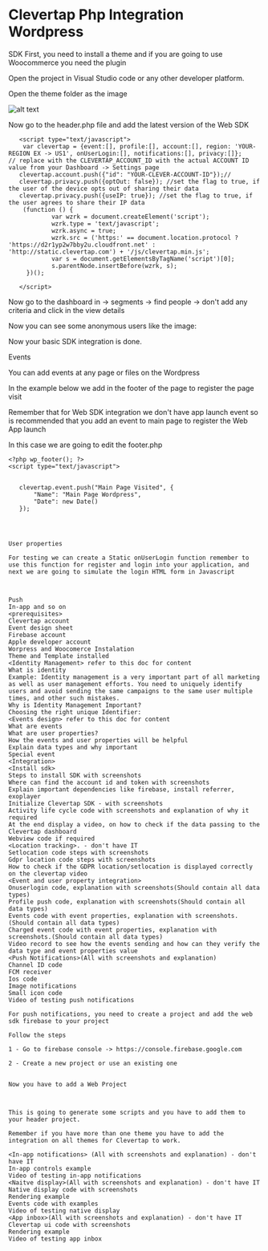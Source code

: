 # Clevertap Php Integration Wordpress

<Things can be implemented by referring to doc>
SDK 
First, you need to install a theme and if you are going to use Woocommerce you need the plugin

Open the project in Visual Studio code or any other developer platform.

Open the theme folder as the image

![alt text](https://github.com/brunohauck/clevertap-php-integration-wordpress/doc_images/image.jpg?raw=true)

Now go to the header.php file and add the latest version of the Web SDK
```
   <script type="text/javascript">
    var clevertap = {event:[], profile:[], account:[], region: 'YOUR-REGION EX -> US1', onUserLogin:[], notifications:[], privacy:[]};
// replace with the CLEVERTAP_ACCOUNT_ID with the actual ACCOUNT ID value from your Dashboard -> Settings page
   clevertap.account.push({"id": "YOUR-CLEVER-ACCOUNT-ID"});//
   clevertap.privacy.push({optOut: false}); //set the flag to true, if the user of the device opts out of sharing their data
   clevertap.privacy.push({useIP: true}); //set the flag to true, if the user agrees to share their IP data
    (function () {
            var wzrk = document.createElement('script');
            wzrk.type = 'text/javascript';
            wzrk.async = true;
            wzrk.src = ('https:' == document.location.protocol ? 'https://d2r1yp2w7bby2u.cloudfront.net' : 'http://static.clevertap.com') + '/js/clevertap.min.js';
            var s = document.getElementsByTagName('script')[0];
            s.parentNode.insertBefore(wzrk, s);
     })();
    
   </script>
```
   
Now go to the dashboard in -> segments -> find people -> don't add any criteria and click in the view details 



Now you can see some anonymous users like the image:



Now your basic SDK integration is done. 



Events

You can add events at any page or files on the Wordpress 

In the example below we add in the footer of the page to register the page visit 

Remember that for Web SDK integration we don't have app launch event so is recommended that you add an event to main page to register the Web App launch 

In this case we are going to edit the footer.php
```
<?php wp_footer(); ?>
<script type="text/javascript">


   clevertap.event.push("Main Page Visited", {
       "Name": "Main Page Wordpress",
       "Date": new Date()
   });        




User properties

For testing we can create a Static onUserLogin function remember to use this function for register and login into your application, and next we are going to simulate the login HTML form in Javascript



Push
In-app and so on
<prerequisites>
Clevertap account
Event design sheet
Firebase account
Apple developer account
Worpress and Woocomerce Instalation 
Theme and Template installed 
<Identity Management> refer to this doc for content 
What is identity
Example: Identity management is a very important part of all marketing as well as user management efforts. You need to uniquely identify users and avoid sending the same campaigns to the same user multiple times, and other such mistakes.
Why is Identity Management Important? 
Choosing the right unique Identifier:
<Events design> refer to this doc for content 
What are events
What are user properties?
How the events and user properties will be helpful
Explain data types and why important
Special event
<Integration>
<Install sdk>
Steps to install SDK with screenshots
Where can find the account id and token with screenshots
Explain important dependencies like firebase, install referrer, exoplayer 
Initialize Clevertap SDK - with screenshots
Activity life cycle code with screenshots and explanation of why it required
At the end display a video, on how to check if the data passing to the Clevertap dashboard
Webview code if required
<Location tracking>. - don't have IT
Setlocation code steps with screenshots
Gdpr location code steps with screenshots
How to check if the GDPR location/setlocation is displayed correctly on the clevertap video
<Event and user property integration>
Onuserlogin code, explanation with screenshots(Should contain all data types)
Profile push code, explanation with screenshots(Should contain all data types)
Events code with event properties, explanation with screenshots.(Should contain all data types)
Charged event code with event properties, explanation with screenshots.(Should contain all data types)
Video record to see how the events sending and how can they verify the data type and event properties value
<Push Notifications>(All with screenshots and explanation)
Channel ID code 
FCM receiver
Ios code
Image notifications
Small icon code
Video of testing push notifications

For push notifications, you need to create a project and add the web sdk firebase to your project 

Follow the steps 

1 - Go to firebase console -> https://console.firebase.google.com

2 - Create a new project or use an existing one


Now you have to add a Web Project 



This is going to generate some scripts and you have to add them to your header project.

Remember if you have more than one theme you have to add the integration on all themes for Clevertap to work.

<In-app notifications> (All with screenshots and explanation) - don't have IT
In-app controls example 
Video of testing in-app notifications
<Naitve display>(All with screenshots and explanation) - don't have IT
Native display code with screenshots
Rendering example
Events code with examples
Video of testing native display
<App inbox>(All with screenshots and explanation) - don't have IT
Clevertap ui code with screenshots
Rendering example
Video of testing app inbox

